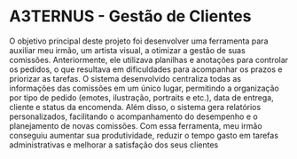 <h1>A3TERNUS - Gestão de Clientes</h1>
<p>O objetivo principal deste projeto foi desenvolver uma ferramenta para auxiliar meu irmão, um artista visual, a otimizar a gestão de suas comissões. Anteriormente, ele utilizava planilhas e anotações para controlar os pedidos, o que resultava em dificuldades para acompanhar os prazos e priorizar as tarefas. O sistema desenvolvido centraliza todas as informações das comissões em um único lugar, permitindo a organização por tipo de pedido (emotes, ilustração, portraits e etc.), data de entrega, cliente e status da encomenda. Além disso, o sistema gera relatórios personalizados, facilitando o acompanhamento do desempenho e o planejamento de novas comissões. Com essa ferramenta, meu irmão conseguiu aumentar sua produtividade, reduzir o tempo gasto em tarefas administrativas e melhorar a satisfação dos seus clientes</p>
